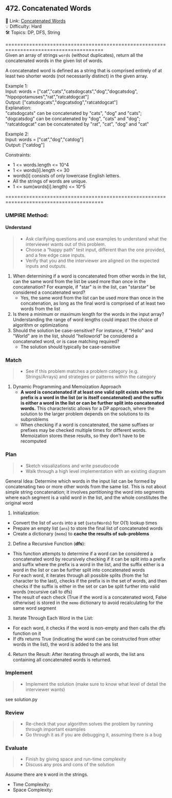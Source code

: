 ## 472. Concatenated Words
🔗  Link: [Concatenated Words](https://leetcode.com/problems/concatenated-words/description/)<br>
💡 Difficulty: Hard<br>
🛠️ Topics: DP, DFS, String<br>

=======================================================================================<br>
Given an array of strings `words` (without duplicates), return all the concatenated words in the given list of words.

A concatenated word is defined as a string that is comprised entirely of at least two shorter words (not necessarily distinct) in the given array.<br>


Example 1:<br>
Input: words = ["cat","cats","catsdogcats","dog","dogcatsdog",<br>"hippopotamuses","rat","ratcatdogcat"]<br>
Output: ["catsdogcats","dogcatsdog","ratcatdogcat"]<br>
Explanation: <br>
"catsdogcats" can be concatenated by "cats", "dog" and "cats"; <br>
"dogcatsdog" can be concatenated by "dog", "cats" and "dog"; <br>
"ratcatdogcat" can be concatenated by "rat", "cat", "dog" and "cat"<br>

Example 2:<br>
Input: words = ["cat","dog","catdog"]<br>
Output: ["catdog"]<br>

Constraints:<br>
- 1 <= words.length <= 10^4
- 1 <= words[i].length <= 30
- words[i] consists of only lowercase English letters.
- All the strings of words are unique.
- 1 <= sum(words[i].length) <= 10^5

=======================================================================================<br>
### UMPIRE Method:
#### Understand

> - Ask clarifying questions and use examples to understand what the interviewer wants out of this problem.
> - Choose a “happy path” test input, different than the one provided, and a few edge case inputs. 
> - Verify that you and the interviewer are aligned on the expected inputs and outputs.
1. When determining if a word is concatenated from other words in the list, can the same word from the list be used more than once in the concatenation? For example, if "star" is in the list, can "starstar" be considered a concatenated word?
    - Yes, the same word from the list can be used more than once in the concatenation, as long as the final word is comprised of at least two words from the list
2. Is there a minimum or maximum length for the words in the input array? Understanding the range of word lengths could impact the choice of algorithm or optimizations
3. Should the solution be case-sensitive? For instance, if "Hello" and "World" are in the list, should "helloworld" be considered a concatenated word, or is case matching required?
    - The solution should typically be case-sensitive


### Match
> - See if this problem matches a problem category (e.g. Strings/Arrays) and strategies or patterns within the category


1)  Dynamic Programming and Memoization Approach
    - **A word is concatenated if at least one valid split exists where the prefix is a word in the list (or is itself concatenated) and the suffix is either a word in the list or can be further split into concatenated words.** This characteristic allows for a DP approach, where the solution to the larger problem depends on the solutions to its subproblems
    - When checking if a word is concatenated, the same suffixes or prefixes may be checked multiple times for different words. Memoization stores these results, so they don't have to be recomputed


### Plan
> - Sketch visualizations and write pseudocode
> - Walk through a high level implementation with an existing diagram

General Idea: Determine which words in the input list can be formed by concatenating two or more other words from the same list. This is not about simple string concatenation; it involves *partitioning* the word into segments where each segment is a valid word in the list, and the whole constitutes the original word

1. Initialization:
- Convert the list of `words` into a set (`setofWords`) for O(1) lookup times
- Prepare an empty list (`ans`) to store the final list of concatenated words
- Create a dictionary (`memo`) to **cache the results of sub-problems**

2. Define a Recursive Function (**dfs**):
- This function attempts to determine if a word can be considered a concatenated word by recursively checking if it can be split into a prefix and suffix where the prefix is a word in the list, and the suffix either is a word in the list or can be further split into concatenated words
- For each word, it iterates through all possible splits (from the 1st character to the last), checks if the prefix is in the set of words, and then checks if the suffix is either in the set or can be split further into valid words (recursive call to dfs)
- The result of each check (True if the word is a concatenated word, False otherwise) is stored in the `memo` dictionary to avoid recalculating for the same word segment

3) Iterate Through Each Word in the List:
- For each word, it checks if the word is non-empty and then calls the dfs function on it
- If dfs returns True (indicating the word can be constructed from other words in the list), the word is added to the ans list

4) Return the Result:
After iterating through all words, the list ans containing all concatenated words is returned.


### Implement
> - Implement the solution (make sure to know what level of detail the interviewer wants)

see solution.py

### Review
> - Re-check that your algorithm solves the problem by running through important examples
> - Go through it as if you are debugging it, assuming there is a bug
### Evaluate
> - Finish by giving space and run-time complexity
> - Discuss any pros and cons of the solution

Assume there are `N` word in the strings.

- Time Complexity: 
- Space Complexity: 